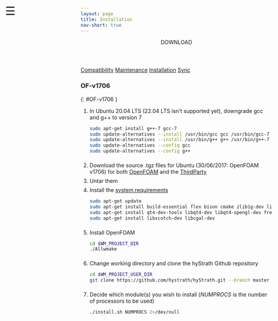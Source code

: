 ```yaml
---
layout: page
title: Installation
nav-short: true
--- 
```


<div id="mySidenav" class="sidenav">
  <a href="javascript:void(0)" class="closebtn" onclick="closeNav()"><i class='fa fa-times'></i></a>
  <header>DOWNLOAD</header>
  <a href="https://hystrath.github.io/compatibility/">Compatibility</a>
  <a href="https://hystrath.github.io/maintenance/">Maintenance</a>
  <a href="https://hystrath.github.io/installation/">Installation</a>
  <a href="https://hystrath.github.io/sync/">Sync</a>
</div>

<span style="position: fixed;font-size:30px;cursor:pointer; margin:0px; top:60px;left:30px;" onclick="reopenNav()">&#9776;</span>

<script>
function openNav() {
  document.getElementById("mySidenav").style.width = "210px";
  document.getElementById("mySidenav").style.transition = "0s";
}

function closeNav() {
  document.getElementById("mySidenav").style.width = "0px";
  localStorage.removeItem('show_sidenav');
}

function reopenNav() {
  document.getElementById("mySidenav").style.width = "210px";
  document.getElementById("mySidenav").style.transition = "0.5s";
  localStorage.setItem("show_sidenav", true);
}

if (localStorage.getItem("show_sidenav")) openNav()
</script>

### OF-v1706
{: #OF-v1706 }

1. In Ubuntu 20.04 LTS (22.04 LTS isn't supported yet), downgrade gcc and g++ to version 7
    ```sh
    sudo apt-get install g++-7 gcc-7
    sudo update-alternatives --install /usr/bin/gcc gcc /usr/bin/gcc-7 7
    sudo update-alternatives --install /usr/bin/g++ g++ /usr/bin/g++-7 7
    sudo update-alternatives --config gcc
    sudo update-alternatives --config g++
    ```
    <div style="line-height:50%;">
        <br>
    </div>
2. Download the source .tgz files for Ubuntu (30/06/2017: OpenFOAM v1706) for both [OpenFOAM](https://sourceforge.net/projects/openfoam/files/v1706/OpenFOAM-v1706.tgz) and the [ThirdParty](https://sourceforge.net/projects/openfoam/files/v1706/ThirdParty-v1706.tgz)  
    <div style="line-height:50%;">
        <br>
    </div>
3. Untar them  
    <div style="line-height:50%;">
        <br>
    </div>
4. Install the [system requirements](https://www.openfoam.com/documentation/system-requirements.php)  
    ```sh
    sudo apt-get update
    sudo apt-get install build-essential flex bison cmake zlib1g-dev libboost-system-dev libboost-thread-dev libopenmpi-dev openmpi-bin gnuplot libreadline-dev libncurses-dev libxt-dev
    sudo apt-get install qt4-dev-tools libqt4-dev libqt4-opengl-dev freeglut3-dev libqtwebkit-dev
    sudo apt-get install libscotch-dev libcgal-dev
    ```
    <div style="line-height:50%;">
        <br>
    </div>
5. Install OpenFOAM    
    ```sh
    cd $WM_PROJECT_DIR
    ./Allwmake
    ```
    <div style="line-height:50%;">
        <br>
    </div>
6. Change working directory and clone the hyStrath Github repository   
    ```sh
    cd $WM_PROJECT_USER_DIR
    git clone https://github.com/hystrath/hyStrath.git --branch master --single-branch && cd hyStrath/
    ```
    <div style="line-height:50%;">
        <br>
    </div>
7. Decide which module(s) you wish to install (_NUMPROCS_ is the number of processors to be used)  
    ```sh 
    ./install.sh NUMPROCS 2>/dev/null
    ```
